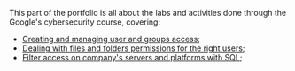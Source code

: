 This part of the portfolio is all about the labs and activities done through the Google's cybersecurity course, covering:
- [Creating and managing user and groups access](https://github.com/KaioSantos32/Cybersecurity-Portifolio/blob/main/Google%20Cybersecurity%20Professional/SQL%20and%20Linux/01%20Navigating%20and%20setting%20permissions.md);
- [Dealing with files and folders permissions for the right users](https://github.com/KaioSantos32/Cybersecurity-Portifolio/blob/main/Google%20Cybersecurity%20Professional/SQL%20and%20Linux/02%20Adding%20user%20and%20manage%20files%20ownership.md);
- [Filter access on company's servers and platforms with SQL](https://github.com/KaioSantos32/Cybersecurity-Portifolio/blob/main/Google%20Cybersecurity%20Professional/SQL%20and%20Linux/03%20SQL%20Lab.md);
